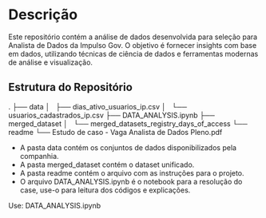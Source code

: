 # Descrição

Este repositório contém a análise de dados desenvolvida para seleção para Analista de Dados da Impulso Gov. 
O objetivo é fornecer insights com base em dados, utilizando técnicas de ciência de dados e ferramentas modernas de análise e visualização.

## Estrutura do Repositório

.
├── data
│   ├── dias_ativo_usuarios_ip.csv
│   └── usuarios_cadastrados_ip.csv
├── DATA_ANALYSIS.ipynb
├── merged_dataset
│   └── merged_datasets_registry_days_of_access
└── readme
    └── Estudo de caso - Vaga Analista de Dados Pleno.pdf 


* A pasta data contém os conjuntos de dados disponibilizados pela companhia.
* A pasta merged_dataset contém o dataset unificado.
* A pasta readme contém o arquivo com as instruções para o projeto.
* O arquivo DATA_ANALYSIS.ipynb  é o notebook para a resolução do case, use-o para leitura dos códigos e explicações.


Use: DATA_ANALYSIS.ipynb


